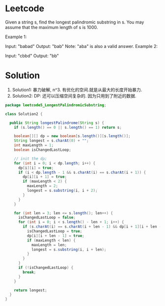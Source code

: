 # Leetcode

Given a string s, find the longest palindromic substring in s. You may assume that the maximum length of s is 1000.

Example 1:

Input: "babad"
Output: "bab"
Note: "aba" is also a valid answer.
Example 2:

Input: "cbbd"
Output: "bb"

# Solution

1. Solution1: 暴力破解, n^3. 有优化的空间.就是从最大的长度开始暴力.
2. Solution2: DP: 还可以压缩空间复杂的. 因为只用到了附近的数据.

```java
package leetcode5_LongestPalindromicSubstring;

class Solution2 {

  public String longestPalindrome(String s) {
    if (s.length() == 0 || s.length() == 1) return s;

    boolean[][] dp = new boolean[s.length()][s.length()];
    String longest = s.charAt(0) + "";
    int maxLength = 1;
    boolean isChangedLastLoop;

    // init the dp;
    for (int i = 0; i < dp.length; i++) {
      dp[i][i] = true;
      if (i < dp.length - 1 && s.charAt(i) == s.charAt(i + 1)) {
        dp[i][i + 1] = true;
        if (maxLength < 2) {
          maxLength = 2;
          longest = s.substring(i, i + 2);
        }
      }
    }

    for (int len = 3; len <= s.length(); len++) {
      isChangedLastLoop = false;
      for (int i = 0; i < s.length() - len + 1; i++) {
        if (s.charAt(i) == s.charAt(i + len - 1) && dp[i + 1][i + len - 2]) {
          isChangedLastLoop = true;
          dp[i][i + len - 1] = true;
          if (maxLength < len) {
            maxLength = len;
            longest = s.substring(i, i + len);
          }
        }
      }
      if (!isChangedLastLoop) {
        break;
      }
    }

    return longest;
  }
}

```

